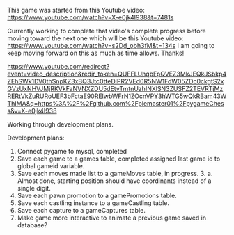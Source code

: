 This game was started from this Youtube video: https://www.youtube.com/watch?v=X-e0jk4I938&t=7481s

Currently working to complete that video's complete progress before moving toward the next one which will be this Youtube video: 
https://www.youtube.com/watch?v=s2Dd_obh3fM&t=134s
I am going to keep moving forward on this as much as time allows. 
Thanks!

https://www.youtube.com/redirect?event=video_description&redir_token=QUFFLUhqbFpQVEZ3MkJEQkJSbkp4ZEhSWk1DV0thSnpKZ3xBQ3Jtc0tteDlPR2VEd0R5NW1FdW05ZDc0ckgtS2xGVzUxNHVJMjRKVkFaNVNXZDU5dEtvTmtnUzhINXlSN3ZUSFZ2TEVRTjMzRERtVkZuRURoUEF3bFctaE90RElwbWFrN1ZOcnVPY3hWTG5wQkRBam43WThIMA&q=https%3A%2F%2Fgithub.com%2Fplemaster01%2FpygameChess&v=X-e0jk4I938


Working through development plans.

Development plans:
1. Connect pygame to mysql, completed 
2. Save each game to a games table, completed assigned last game id to global gameid variable.
3. Save each moves made list to a gameMoves table, in progress. 
   3. a. Almost done, starting position should have coordinants instead of a single digit.
4. Save each pawn promotion to a gamePromotions table. 
5. Save each castling instance to a gameCastling table.
6. Save each capture to a gameCaptures table.
7. Make game more interactive to animate a previous game saved in database?
